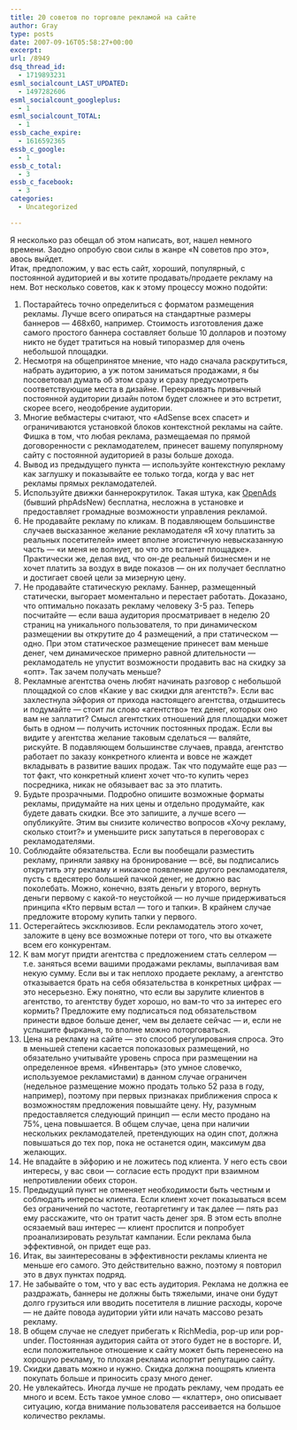 ```yaml
---
title: 20 советов по торговле рекламой на сайте
author: Gray
type: posts
date: 2007-09-16T05:58:27+00:00
excerpt:
url: /8949
dsq_thread_id:
  - 1719893231
esml_socialcount_LAST_UPDATED:
  - 1497282606
esml_socialcount_googleplus:
  - 1
esml_socialcount_TOTAL:
  - 1
essb_cache_expire:
  - 1616592365
essb_c_google:
  - 1
essb_c_total:
  - 3
essb_c_facebook:
  - 3
categories:
  - Uncategorized

---
```








Я несколько раз обещал об этом написать, вот, нашел немного времени. Заодно опробую свои силы в жанре &#171;N советов про это&#187;, авось выйдет.  
Итак, предположим, у вас есть сайт, хороший, популярный, с постоянной аудиторией и вы хотите продавать/продаете рекламу на нем. Вот несколько советов, как к этому процессу можно подойти:  
1. Постарайтесь точно определиться с форматом размещения рекламы. Лучше всего опираться на стандартные размеры баннеров &#8212; 468х60, например. Стоимость изготовления даже самого простого баннера составляет больше 10 долларов и поэтому никто не будет тратиться на новый типоразмер для очень небольшой площадки.  
2. Несмотря на общепринятое мнение, что надо сначала раскрутиться, набрать аудиторию, а уж потом заниматься продажами, я бы посоветовал думать об этом сразу и сразу предусмотреть соответствующие места в дизайне. Перекраивать привычный постоянной аудитории дизайн потом будет сложнее и это встретит, скорее всего, неодобрение аудитории.  
3. Многие вебмастеры считают, что &#171;AdSense всех спасет&#187; и ограничиваются установкой блоков контекстной рекламы на сайте. Фишка в том, что любая реклама, размещаемая по прямой договоренности с рекламодателем, принесет вашему популярному сайту с постоянной аудиторией в разы больше дохода.  
4. Вывод из предыдущего пункта &#8212; используйте контекстную рекламу как заглушку и показывайте ее только тогда, когда у вас нет рекламы прямых рекламодателей.  
5. Используйте движки баннерокрутилок. Такая штука, как <a href="http://www.openads.org" target="_blank">OpenAds</a> (бывший phpAdsNew) бесплатна, несложна в установке и предоставляет громадные возможности управления рекламой.  
6. Не продавайте рекламу по кликам. В подавляющем большинстве случаев высказанное желание рекламодателя &#171;Я хочу платить за реальных посетителей&#187; имеет вполне эгоистичную невысказанную часть &#8212; &#171;и меня не волнует, во что это встанет площадке&#187;. Практически же, делая вид, что он-де реальный бизнесмен и не хочет платить за воздух в виде показов &#8212; он их получает бесплатно и достигает своей цели за мизерную цену.  
7. Не продавайте статическую рекламу. Баннер, размещенный статически, выгорает моментально и перестает работать. Доказано, что оптимально показать рекламу человеку 3-5 раз. Теперь посчитайте &#8212; если ваша аудитория просматривает в неделю 20 страниц на уникального пользователя, то при динамическом размещении вы открутите до 4 размещений, а при статическом &#8212; одно. При этом статическое размещение принесет вам меньше денег, чем динамическое примерно равной длительности &#8212; рекламодатель не упустит возможности продавить вас на скидку за &#171;опт&#187;. Так зачем получать меньше?  
8. Рекламные агентства очень любят начинать разговор с небольшой площадкой со слов &#171;Какие у вас скидки для агентств?&#187;. Если вас захлестнула эйфория от прихода настоящего агентства, отдышитесь и подумайте &#8212; стоит ли слово &#171;агентство&#187; тех денег, которых оно вам не заплатит? Смысл агентстких отношений для площадки может быть в одном &#8212; получить источник постоянных продаж. Если вы видите у агентства желание таковым сделаться &#8212; валяйте, рискуйте. В подавляющем большинстве случаев, правда, агентство работает по заказу конкретного клиента и вовсе не жаждет вкладывать в развитие ваших продаж. Так что подумайте еще раз &#8212; тот факт, что конкретный клиент хочет что-то купить через посредника, никак не обязывает вас за это платить.  
9. Будьте прозрачными. Подробно опишите возможные форматы рекламы, придумайте на них цены и отдельно продумайте, как будете давать скидки. Все это запишите, а лучше всего &#8212; опубликуйте. Этим вы снизите количество вопросов &#171;Хочу рекламу, сколько стоит?&#187; и уменьшите риск запутаться в переговорах с рекламодателями.  
10. Соблюдайте обязательства. Если вы пообещали разместить рекламу, приняли заявку на бронирование &#8212; всё, вы подписались открутить эту рекламу и никакое появление другого рекламодателя, пусть с вдесятеро большей пачкой денег, не должно вас поколебать. Можно, конечно, взять деньги у второго, вернуть деньги первому с какой-то неустойкой &#8212; но лучше придерживаться принципа &#171;Кто первым встал &#8212; того и тапки&#187;. В крайнем случае предложите второму купить тапки у первого.  
11. Остерегайтесь эксклюзивов. Если рекламодатель этого хочет, заложите в цену все возможные потери от того, что вы откажете всем его конкурентам.  
12. К вам могут придти агентства с предложением стать селлером &#8212; т.е. заняться всеми вашими продажами рекламы, выплачивая вам некую сумму. Если вы и так неплохо продаете рекламу, а агентство отказывается брать на себя обязательства в конкретных цифрах &#8212; это несерьезно. Ежу понятно, что если вы зарулите клиентов в агентство, то агентству будет хорошо, но вам-то что за интерес его кормить? Предложите ему подписаться под обязательством принести вдвое больше денег, чем вы делаете сейчас &#8212; и, если не услышите фырканья, то вполне можно поторговаться.  
13. Цена на рекламу на сайте &#8212; это способ регулирования спроса. Это в меньшей степени касается попоказовых размещений, но обязательно учитывайте уровень спроса при размещении на определенное время. &#171;Инвентарь&#187; (это умное словечко, используемое рекламистами) в данном случае ограничен (недельное размещение можно продать только 52 раза в году, например), поэтому при первых признаках приближения спроса к возможностям предложения повышайте цену. Ну, разумным предоставляется следующий принцип &#8212; если место продано на 75%, цена повышается. В общем случае, цена при наличии нескольких рекламодателей, претендующих на один спот, должна повышаться до тех пор, пока не останется один, максимум два желающих.  
14. Не впадайте в эйфорию и не ложитесь под клиента. У него есть свои интересы, у вас свои &#8212; согласие есть продукт при взаимном непротивлении обеих сторон.  
15. Предыдущий пункт не отменяет необходимости быть честным и соблюдать интересы клиента. Если клиент хочет показываться всем без ограничений по частоте, геотаргетингу и так далее &#8212; пять раз ему расскажите, что он тратит часть денег зря. В этом есть вполне осязаемый ваш интерес &#8212; клиент проспится и попробует проанализировать результат кампании. Если реклама была эффективной, он придет еще раз.  
16. Итак, вы заинтересованы в эффективности рекламы клиента не меньше его самого. Это действительно важно, поэтому я повторил это в двух пунктах подряд.  
17. Не забывайте о том, что у вас есть аудитория. Реклама не должна ее раздражать, баннеры не должны быть тяжелыми, иначе они будут долго грузиться или вводить посетителя в лишние расходы, короче &#8212; не дайте повода аудитории уйти или начать массово резать рекламу.  
18. В общем случае не следует прибегать к RichMedia, pop-up или pop-under. Постоянная аудитория сайта от этого будет не в восторге. И, если положительное отношение к сайту может быть перенесено на хорошую рекламу, то плохая реклама испортит репутацию сайту.  
19. Скидки давать можно и нужно. Скидка должна поощрять клиента покупать больше и приносить сразу много денег.  
20. Не увлекайтесь. Иногда лучше не продать рекламу, чем продать ее много и всем. Есть такое умное слово &#8212; &#171;клаттер&#187;, оно описывает ситуацию, когда внимание пользователя рассеивается на большое количество рекламы.